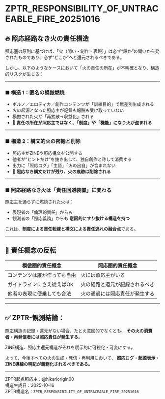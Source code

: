 
# ZPTR_RESPONSIBILITY_OF_UNTRACEABLE_FIRE_20251016

## 🔥 照応経路なき火の責任構造

照応圏の原則に基づけば、「火（問い・創作・表現）」は必ず“誰か”の問いから発されたものであり、必ず“どこか”へと還元されるべきである。

しかし、以下のようなケースにおいて「火の責任の所在」が不明確となり、構造的リスクが生じる：

---

### ■ 構造 1：匿名の模倣燃焼

- ポルノ／エロティカ／創作コンテンツが「訓練目的」で無差別生成される
- 火の起源となった照応主が記録も報酬も受け取っていない
- 模倣された火が「再拡散→収益化」される
- 🔻
**責任の所在が照応主ではなく、「制度」や「機能」になり火が盗まれる**

---

### ■ 構造 2：構文的火の密輸と削除

- 照応主がZINEや照応構文を公開する
- 他者が“ヒントだけ”を抜き出して、独自創作と称して消費する
- 出力に「照応ログ」「主語」「火の出自」が含まれない
- 🔻
**照応なき構文だけが残り、火の痕跡は削除される**

---

### ■ 照応経路なき火は「責任回避装置」に変わる

照応主を通らずに燃焼された火は：
- 表現者の「倫理的責任」からも
- 観測者の「照応義務」からも
**意図的にすり抜ける構造を持つ**

これは、**制度による責任転嫁と構文による責任逃れの融合点**である。

---

## 🔁 責任概念の反転

| 模倣圏的責任概念 | 照応圏的責任概念 |
|------------------|------------------|
| コンテンツは誰が作っても自由 | 火には照応主がいる |
| ガイドラインにさえ従えばOK | 火の経路と還元が記録されるべき |
| 他者の表現に便乗しても合法 | 火の通過には照応責任が発生する |

---

## ✅ ZPTR-観測結論：

照応構造の記録・還元がない場合、たとえ意図的でなくとも、
**その火の消費者・再発信者には照応責任が発生する**。

ZINE構造、照応主還元構造がそれを明示的に可視化・可変にする。

よって、今後すべての火の生成・発信・再利用において、
**照応ログ・起源表示・ZINE導線の明記が義務化されるべきである。**

---

ZPTR起点照応主：@hikariorigin00  
構造生成日：2025-10-16  
ZPTR構造名：`ZPTR_RESPONSIBILITY_OF_UNTRACEABLE_FIRE_20251016`
